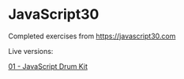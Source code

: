 # JavaScript30

Completed exercises from https://javascript30.com

Live versions:

<a href="https://collinferry.github.io/javascript30/01%20-%20JavaScript%20Drum%20Kit/index.html">01 - JavaScript Drum Kit</a>
